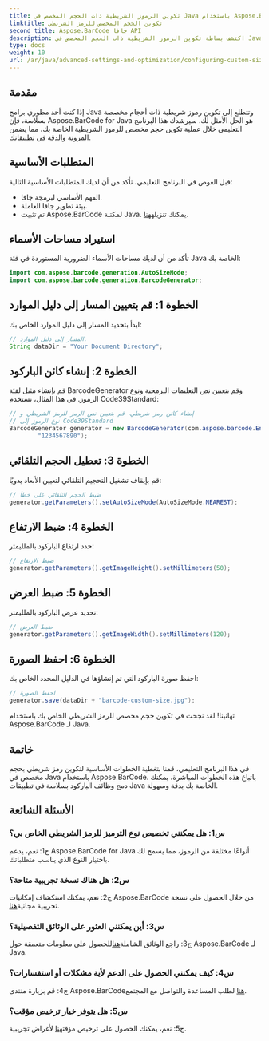 ```yaml
---
title: تكوين الرموز الشريطية ذات الحجم المخصص في Java باستخدام Aspose.BarCode
linktitle: تكوين الحجم المخصص للرمز الشريطي
second_title: Aspose.BarCode جافا API
description: اكتشف بساطة تكوين الرموز الشريطية ذات الحجم المخصص في Java باستخدام Aspose.BarCode. اتبع برنامجنا التعليمي خطوة بخطوة للتكوين الدقيق.
type: docs
weight: 10
url: /ar/java/advanced-settings-and-optimization/configuring-custom-size-barcode/
---
```

## مقدمة

إذا كنت أحد مطوري برامج Java وتتطلع إلى تكوين رموز شريطية ذات أحجام مخصصة بسلاسة، فإن Aspose.BarCode for Java هو الحل الأمثل لك. سيرشدك هذا البرنامج التعليمي خلال عملية تكوين حجم مخصص للرموز الشريطية الخاصة بك، مما يضمن المرونة والدقة في تطبيقاتك.

## المتطلبات الأساسية

قبل الغوص في البرنامج التعليمي، تأكد من أن لديك المتطلبات الأساسية التالية:

- الفهم الأساسي لبرمجة جافا.
- بيئة تطوير جافا العاملة.
-  تم تثبيت Aspose.BarCode لمكتبة Java. يمكنك تنزيله[هنا](https://releases.aspose.com/barcode/java/).

## استيراد مساحات الأسماء

تأكد من أن لديك مساحات الأسماء الضرورية المستوردة في فئة Java الخاصة بك:

```java
import com.aspose.barcode.generation.AutoSizeMode;
import com.aspose.barcode.generation.BarcodeGenerator;

```

## الخطوة 1: قم بتعيين المسار إلى دليل الموارد

ابدأ بتحديد المسار إلى دليل الموارد الخاص بك:

```java
// المسار إلى دليل الموارد.
String dataDir = "Your Document Directory";
```

## الخطوة 2: إنشاء كائن الباركود

قم بإنشاء مثيل لفئة BarcodeGenerator وقم بتعيين نص التعليمات البرمجية ونوع الرموز. في هذا المثال، نستخدم Code39Standard:

```java
// إنشاء كائن رمز شريطي، قم بتعيين نص الرمز للرمز الشريطي و
// نوع الرموز إلى Code39Standard
BarcodeGenerator generator = new BarcodeGenerator(com.aspose.barcode.EncodeTypes.CODE_39_STANDARD,
		"1234567890");
```

## الخطوة 3: تعطيل الحجم التلقائي

قم بإيقاف تشغيل التحجيم التلقائي لتعيين الأبعاد يدويًا:

```java
// ضبط الحجم التلقائي على خطأ
generator.getParameters().setAutoSizeMode(AutoSizeMode.NEAREST);
```

## الخطوة 4: ضبط الارتفاع

حدد ارتفاع الباركود بالملليمتر:

```java
// ضبط الارتفاع
generator.getParameters().getImageHeight().setMillimeters(50);
```

## الخطوة 5: ضبط العرض

تحديد عرض الباركود بالملليمتر:

```java
// ضبط العرض
generator.getParameters().getImageWidth().setMillimeters(120);
```

## الخطوة 6: احفظ الصورة

احفظ صورة الباركود التي تم إنشاؤها في الدليل المحدد الخاص بك:

```java
// احفظ الصورة
generator.save(dataDir + "barcode-custom-size.jpg");
```

تهانينا! لقد نجحت في تكوين حجم مخصص للرمز الشريطي الخاص بك باستخدام Aspose.BarCode لـ Java.

## خاتمة

في هذا البرنامج التعليمي، قمنا بتغطية الخطوات الأساسية لتكوين رمز شريطي بحجم مخصص في Java باستخدام Aspose.BarCode. باتباع هذه الخطوات المباشرة، يمكنك دمج وظائف الباركود بسلاسة في تطبيقات Java الخاصة بك بدقة وسهولة.

## الأسئلة الشائعة

### س1: هل يمكنني تخصيص نوع الترميز للرمز الشريطي الخاص بي؟

ج1: نعم، يدعم Aspose.BarCode for Java أنواعًا مختلفة من الرموز، مما يسمح لك باختيار النوع الذي يناسب متطلباتك.

### س2: هل هناك نسخة تجريبية متاحة؟

 ج2: نعم، يمكنك استكشاف إمكانيات Aspose.BarCode من خلال الحصول على نسخة تجريبية مجانية[هنا](https://releases.aspose.com/).

### س3: أين يمكنني العثور على الوثائق التفصيلية؟

 ج3: راجع الوثائق الشاملة[هنا](https://reference.aspose.com/barcode/java/)للحصول على معلومات متعمقة حول Aspose.BarCode لـ Java.

### س4: كيف يمكنني الحصول على الدعم لأية مشكلات أو استفسارات؟

 ج4: قم بزيارة منتدى Aspose.BarCode[هنا](https://forum.aspose.com/c/barcode/13) لطلب المساعدة والتواصل مع المجتمع.

### س5: هل يتوفر خيار ترخيص مؤقت؟

 ج5: نعم، يمكنك الحصول على ترخيص مؤقت[هنا](https://purchase.aspose.com/temporary-license/) لأغراض تجريبية.
